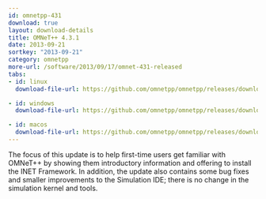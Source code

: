 ```yaml
---
id: omnetpp-431
download: true
layout: download-details
title: OMNeT++ 4.3.1
date: 2013-09-21
sortkey: "2013-09-21"
category: omnetpp
more-url: /software/2013/09/17/omnet-431-released
tabs:
- id: linux
  download-file-url: https://github.com/omnetpp/omnetpp/releases/download/omnetpp-4.3.1/omnetpp-4.3.1-src.tgz

- id: windows
  download-file-url: https://github.com/omnetpp/omnetpp/releases/download/omnetpp-4.3.1/omnetpp-4.3.1-src-windows.zip

- id: macos
  download-file-url: https://github.com/omnetpp/omnetpp/releases/download/omnetpp-4.3.1/omnetpp-4.3.1-src.tgz
---
```


The focus of this update is to help first-time users get familiar with OMNeT++
by showing them introductory information and offering to install the INET
Framework. In addition, the update also contains some bug fixes and smaller
improvements to the Simulation IDE; there is no change in the simulation kernel
and tools.
